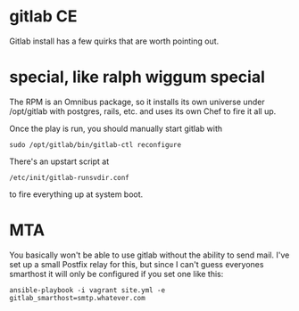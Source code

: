 gitlab CE
=========

Gitlab install has a few quirks that are worth
pointing out.

special, like ralph wiggum special
==================================

The RPM is an Omnibus package, so it installs its
own universe under /opt/gitlab with postgres, rails, etc.
and uses its own Chef to fire it all up.

Once the play is run, you should manually start gitlab
with

    sudo /opt/gitlab/bin/gitlab-ctl reconfigure

There's an upstart script at

    /etc/init/gitlab-runsvdir.conf

to fire everything up at system boot.

MTA
===

You basically won't be able to use gitlab without the
ability to send mail. I've set up a small Postfix relay
for this, but since I can't guess everyones smarthost
it will only be configured if you set one like this:


    ansible-playbook -i vagrant site.yml -e gitlab_smarthost=smtp.whatever.com
